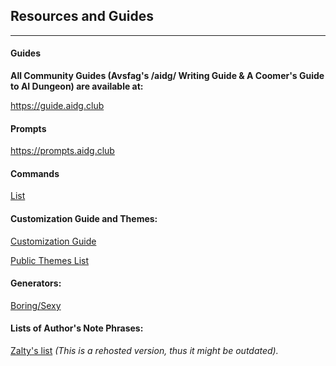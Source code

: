 ## Resources and Guides
***

#### Guides
**All Community Guides (Avsfag's /aidg/ Writing Guide & A Coomer's Guide to AI Dungeon) are available at:**

<https://guide.aidg.club>

#### Prompts
<https://prompts.aidg.club>

#### Commands
[List](https://github.com/CoomersGuide/CoomersGuide.github.io/blob/resources/Resources-And-Guides/Commands.md)

#### Customization Guide and Themes:
[Customization Guide](https://github.com/CoomersGuide/CoomersGuide.github.io/blob/resources/Resources-And-Guides/Customization-Guide.md)

[Public Themes List](https://github.com/CoomersGuide/CoomersGuide.github.io/blob/resources/Resources-And-Guides/Public-Themes-List.md)

#### Generators:
[Boring/Sexy](https://github.com/CoomersGuide/CoomersGuide.github.io/blob/resources/Resources-And-Guides/Boring-Sexy-Generator.md)

#### Lists of Author's Note Phrases:
[Zalty's list](https://github.com/CoomersGuide/CoomersGuide.github.io/blob/resources/Resources-And-Guides/Authors-Note-Zalty-List.md) *(This is a rehosted version, thus it might be outdated).*
